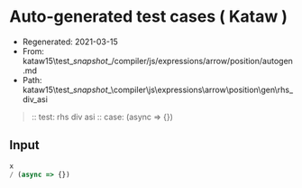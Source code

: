# Auto-generated test cases ( Kataw )
- Regenerated: 2021-03-15
- From: kataw15\test\__snapshot__/compiler/js/expressions/arrow/position/autogen.md
- Path: kataw15\test\__snapshot__\compiler\js\expressions\arrow\position\gen\rhs_div_asi
> :: test: rhs div asi
> :: case: (async => {})
## Input

`````js
x
/ (async => {})
`````
